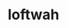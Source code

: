 ---
title: loftwah
github: https://github.com/loftwah
mode: light
transition: 1s
score: 78.2
archetype:
- Descriptive
---